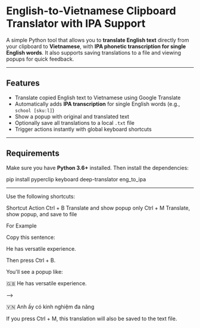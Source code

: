#  English-to-Vietnamese Clipboard Translator with IPA Support

A simple Python tool that allows you to **translate English text** directly from your clipboard to **Vietnamese**, with **IPA phonetic transcription for single English words**. It also supports saving translations to a file and viewing popups for quick feedback.

---

##  Features

-  Translate copied English text to Vietnamese using Google Translate
-  Automatically adds **IPA transcription** for single English words (e.g., `school [skuːl]`)
-  Show a popup with original and translated text
-  Optionally save all translations to a local `.txt` file
-  Trigger actions instantly with global keyboard shortcuts

---

##  Requirements

Make sure you have **Python 3.6+** installed. Then install the dependencies:

pip install pyperclip keyboard deep-translator eng_to_ipa

--- 
Use the following shortcuts:

Shortcut	Action
Ctrl + B	Translate and show popup only
Ctrl + M	Translate, show popup, and save to file

For Example

Copy this sentence:

He has versatile experience.

Then press Ctrl + B.

You'll see a popup like:

🇬🇧 He has versatile experience.

-->

🇻🇳 Anh ấy có kinh nghiệm đa năng

If you press Ctrl + M, this translation will also be saved to the text file.
